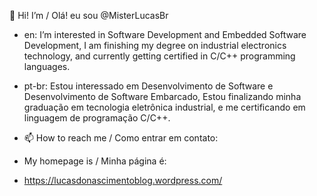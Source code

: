 👋 Hi! I’m / Olá! eu sou @MisterLucasBr

- en: I’m interested in Software Development and Embedded Software Development, I am finishing my degree on industrial electronics technology, and currently getting certified in C/C++ programming languages.
 
- pt-br: Estou interessado em Desenvolvimento de Software e Desenvolvimento de Software Embarcado, Estou finalizando minha graduação em tecnologia eletrônica industrial, e me certificando em linguagem de programação C/C++.

- 📫 How to reach me / Como entrar em contato:
- My homepage is / Minha página é:
- https://lucasdonascimentoblog.wordpress.com/

<!---
MisterLucasBr/MisterLucasBr is a ✨ special ✨ repository because its `README.md` (this file) appears on your GitHub profile.
You can click the Preview link to take a look at your changes.
--->
